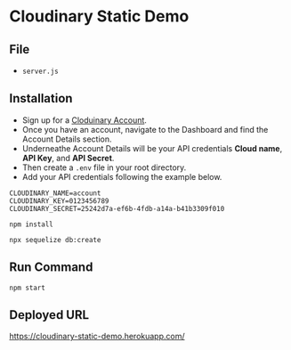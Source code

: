# Cloudinary Static Demo

## File

* `server.js`

## Installation

- Sign up for a [Cloduinary Account](https://cloudinary.com/users/register/free). 
- Once you have an account, navigate to the Dashboard and find the Account Details section. 
- Underneathe Account Details will be your API credentials **Cloud name**, **API Key**, and **API Secret**. 
- Then create a `.env` file in your root directory. 
- Add your API credentials following the example below.

```
CLOUDINARY_NAME=account
CLOUDINARY_KEY=0123456789
CLOUDINARY_SECRET=25242d7a-ef6b-4fdb-a14a-b41b3309f010 
```

`npm install`

`npx sequelize db:create`

## Run Command

`npm start`

## Deployed URL

https://cloudinary-static-demo.herokuapp.com/